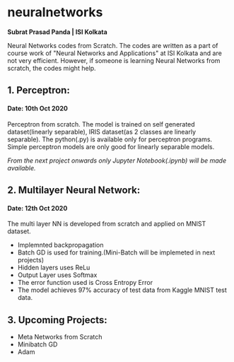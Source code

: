 # neuralnetworks
**Subrat Prasad Panda | ISI Kolkata**

Neural Networks codes from Scratch. The codes are written as a part of course work of "Neural Networks and Applications" at ISI Kolkata and are not very efficient. However, if someone is learning Neural Networks from scratch, the codes might help.

## 1. Perceptron:
#### Date: 10th Oct 2020
Perceptron from scratch. The model is trained on self generated dataset(linearly separable), IRIS dataset(as 2 classes are linearly separable). The python(.py) is available only for perceptron programs. Simple perceptron models are only good for linearly separable models.

*From the next project onwards only Jupyter Notebook(.ipynb) will be made available.*

## 2. Multilayer Neural Network: 
#### Date: 12th Oct 2020

The multi layer NN is developed from scratch and applied on MNIST dataset.

- Implemnted backpropagation
- Batch GD is used for training.(Mini-Batch will be implemeted in next projects)
- Hidden layers uses ReLu
- Output Layer uses Softmax
- The error function used is Cross Entropy Error
- The model achieves 97% accuracy of test data from Kaggle MNIST test data.

## 3. Upcoming Projects:
- Meta Networks from Scratch
- Minibatch GD
- Adam
